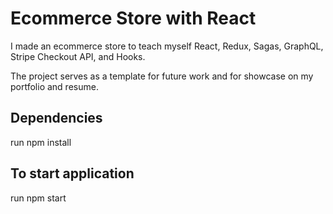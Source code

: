 # Ecommerce Store with React

I made an ecommerce store to teach myself React, Redux, Sagas, GraphQL, Stripe Checkout API, and Hooks.

The project serves as a template for future work and for showcase on my portfolio and resume.

## Dependencies

run npm install

## To start application

run npm start
